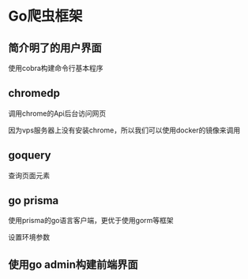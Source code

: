 # Go爬虫框架

## 简介明了的用户界面

使用cobra构建命令行基本程序

## chromedp

调用chrome的Api后台访问网页

因为vps服务器上没有安装chrome，所以我们可以使用docker的镜像来调用

## goquery

查询页面元素

## go prisma

使用prisma的go语言客户端，更优于使用gorm等框架

设置环境参数

## 使用go admin构建前端界面

